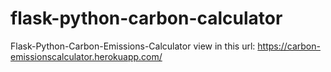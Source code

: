# flask-python-carbon-calculator
Flask-Python-Carbon-Emissions-Calculator
view in this url:
https://carbon-emissionscalculator.herokuapp.com/
